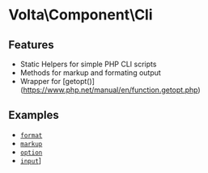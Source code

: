 # Volta\Component\Cli

## Features
* Static Helpers for simple PHP CLI scripts
* Methods for markup and formating output
* Wrapper for [getopt()] (https://www.php.net/manual/en/function.getopt.php)

## Examples
* [`format`](examples/format.php)
* [`markup`](examples/markup.php)
* [`option`](examples/options.php)
* [`input`](examples/markup.php)]